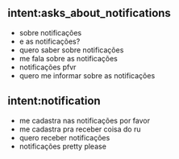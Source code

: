 ## intent:asks_about_notifications
- sobre notificações
- e as notificações?
- quero saber sobre notificações
- me fala sobre as notificações
- notificações pfvr
- quero me informar sobre as notificações

## intent:notification
- me cadastra nas notificações por favor
- me cadastra pra receber coisa do ru
- quero receber notificações
- notificações pretty please